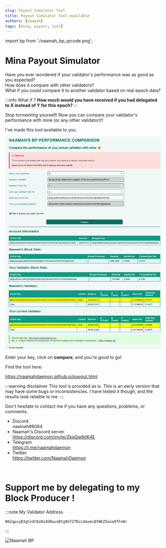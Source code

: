 ```yaml
---
slug: Payout Simulator Tool
title: Payout Simulator tool available
authors: [naamah]
tags: [mina, payout, tool]
---
```

import bp from './naamah_bp_qrcode.png';

# Mina Payout Simulator
Have you ever wondered if your validator's performance was as good as you expected?  
How does it compare with other validators?  
What if you could compare it to another validator based on real epoch data?  

:::info  What if ?
**How much would you have received if you had delegated to X instead of Y for this epoch?**
:::

Stop tormenting yourself! Now you can compare your validator's performance with mine (or any other validator)!!

I've made this tool available to you.

![Mina Payout Simulator](./payout-simulator.png)

Enter your key, click on **compare**, and you're good to go!

Find the tool here:

https://naamahdaemon.github.io/payout.html

:::warning disclaimer
This tool is provided as is.
This is an early version that may have some bugs or inconsistencies.
I have tested it though, and the results look reliable to me.
:::

Don't hesitate to contact me if you have any questions, problems, or comments.

* Discord  
naamah#8064  
* Naamah's Discord server  
https://discord.com/invite/ZkqQw8dK4E
* Telegram  
https://t.me/naamahdaemon
* Twitter  
https://twitter.com/NaamahDaemon

<br/>

# Support me by delegating to my Block Producer !

:::note My Validator Address 
```
B62qpsyB3gCndt8sNz4GRwusBtg9U72TNiL4mxmcQfWKZ5noa9fFnWr
```
:::

<div class="text--center">
<img src={bp} alt="Naamah BP" style={{width: 240}} />
</div>